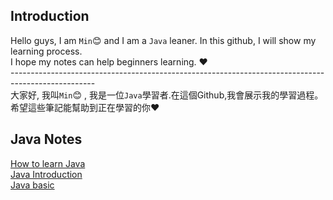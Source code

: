 ## Introduction
Hello guys, I am `Min`:blush: and I am a `Java` leaner. In this github, I will show my learning process.  
I hope my notes can help beginners learning. :heart:  
\---------------------------------------------------------------------------------------------------  
大家好, 我叫`Min`:blush: , 我是一位`Java`學習者.在這個Github,我會展示我的學習過程。  
希望這些筆記能幫助到正在學習的你:heart:

## Java Notes
[How to learn Java](minfile/minfile/Ch1_HowLearningJava.md)  
[Java Introduction](minfile/Ch2HelloJava.md)  
[Java basic](https://github.com/minfile/minfile/blob/5a67622c4a1016ab332bda215f16982065ae72fc/Ch3Basic1.md)

<!---
minfile/minfile is a ✨ special ✨ repository because its `README.md` (this file) appears on your GitHub profile.
You can click the Preview link to take a look at your changes.
--->
